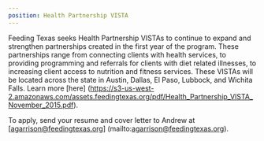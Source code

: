 ```yaml
---
position: Health Partnership VISTA
---
```


Feeding Texas seeks Health Partnership VISTAs to continue to expand and strengthen partnerships created in the first year of the program. These partnerships range from connecting clients with health services, to providing programming and referrals for clients with diet related illnesses, to increasing client access to nutrition and fitness services. These VISTAs will be located across the state in Austin, Dallas, El Paso, Lubbock, and Wichita Falls. Learn more [here] (https://s3-us-west-2.amazonaws.com/assets.feedingtexas.org/pdf/Health_Partnership_VISTA_November_2015.pdf).

To apply, send your resume and cover letter to Andrew at [agarrison@feedingtexas.org] (mailto:agarrison@feedingtexas.org).
